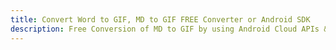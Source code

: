 ---title: Convert Word to GIF, MD to GIF FREE Converter or Android SDKdescription: Free Conversion of MD to GIF by using Android Cloud APIs & SDKs. Also Create, Edit & Render Microsoft Word & OpenOffice documents in the Cloud.---
